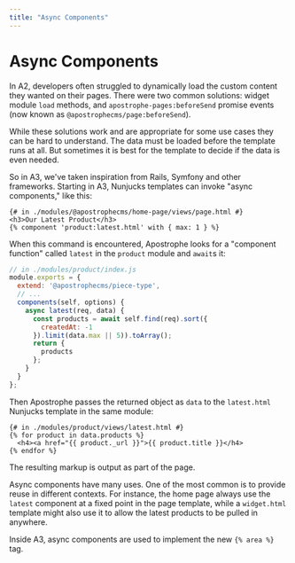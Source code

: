 ```yaml
---
title: "Async Components"
---
```


# Async Components

In A2, developers often struggled to dynamically load the custom content they wanted on their pages. There were two common solutions: widget module `load` methods, and `apostrophe-pages:beforeSend` promise events (now known as `@apostrophecms/page:beforeSend`).

While these solutions work and are appropriate for some use cases they can be hard to understand. The data must be loaded before the template runs at all. But sometimes it is best for the template to decide if the data is even needed.

So in A3, we've taken inspiration from Rails, Symfony and other frameworks. Starting in A3, Nunjucks templates can invoke "async components," like this:

```markup
{# in ./modules/@apostrophecms/home-page/views/page.html #}
<h3>Our Latest Product</h3>
{% component 'product:latest.html' with { max: 1 } %}
```

When this command is encountered, Apostrophe looks for a "component function" called `latest` in the `product` module and `await`s it:

```js
// in ./modules/product/index.js
module.exports = {
  extend: '@apostrophecms/piece-type',
  // ...
  components(self, options) {
    async latest(req, data) {
      const products = await self.find(req).sort({
        createdAt: -1
      }).limit(data.max || 5)).toArray();
      return {
        products
      };
    }    
  }
};
```

Then Apostrophe passes the returned object as `data` to the `latest.html` Nunjucks template in the same module:

```markup
{# in ./modules/product/views/latest.html #}
{% for product in data.products %}
  <h4><a href="{{ product._url }}">{{ product.title }}</h4>
{% endfor %}
```

The resulting markup is output as part of the page.

Async components have many uses. One of the most common is to provide reuse in different contexts. For instance, the home page always use the `latest` component at a fixed point in the page template, while a `widget.html` template might also use it to allow the latest products to be pulled in anywhere.

Inside A3, async components are used to implement the new `{% area %}` tag.
